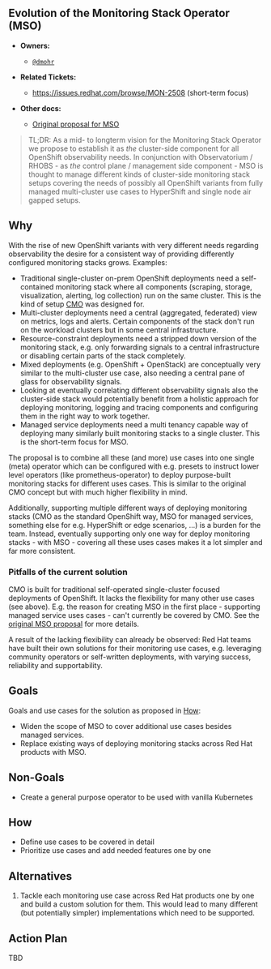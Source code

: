 ## Evolution of the Monitoring Stack Operator (MSO)

* **Owners:**
  * [`@dmohr`](https://github.com/danielm0hr)

* **Related Tickets:**
  * https://issues.redhat.com/browse/MON-2508 (short-term focus)

* **Other docs:**
  * [Original proposal for MSO](https://github.com/openshift/enhancements/blob/master/enhancements/monitoring/monitoring-stack-operator.md)

> TL;DR: As a mid- to longterm vision for the Monitoring Stack Operator we propose to establish it as _the_ cluster-side component for all OpenShift observability needs. In conjunction with Observatorium / RHOBS - as _the_ control plane / management side component - MSO is thought to manage different kinds of cluster-side monitoring stack setups covering the needs of possibly all OpenShift variants from fully managed multi-cluster use cases to HyperShift and single node air gapped setups.

## Why

With the rise of new OpenShift variants with very different needs regarding observability the desire for a consistent way of providing differently configured monitoring stacks grows. Examples:
- Traditional single-cluster on-prem OpenShift deployments need a self-contained monitoring stack where all components (scraping, storage, visualization, alerting, log collection) run on the same cluster. This is the kind of setup [CMO](https://github.com/openshift/cluster-monitoring-operator) was designed for.
- Multi-cluster deployments need a central (aggregated, federated) view on metrics, logs and alerts. Certain components of the stack don't run on the workload clusters but in some central infrastructure.
- Resource-constraint deployments need a stripped down version of the monitoring stack, e.g. only forwarding signals to a central infrastructure or disabling certain parts of the stack completely.
- Mixed deployments (e.g. OpenShift + OpenStack) are conceptually very similar to the multi-cluster use case, also needing a central pane of glass for observability signals.
- Looking at eventually correlating different observability signals also the cluster-side stack would potentially benefit from a holistic approach for deploying monitoring, logging and tracing components and configuring them in the right way to work together.
- Managed service deployments need a multi tenancy capable way of deploying many similarly built monitoring stacks to a single cluster. This is the short-term focus for MSO.

The proposal is to combine all these (and more) use cases into one single (meta) operator which can be configured with e.g. presets to instruct lower level operators (like prometheus-operator) to deploy purpose-built monitoring stacks for different uses cases. This is similar to the original CMO concept but with much higher flexibility in mind.

Additionally, supporting multiple different ways of deploying monitoring stacks (CMO as the standard OpenShift way, MSO for managed services, something else for e.g. HyperShift or edge scenarios, ...) is a burden for the team. Instead, eventually supporting only one way for deploy monitoring stacks - with MSO - covering all these uses cases makes it a lot simpler and far more consistent.

### Pitfalls of the current solution

CMO is built for traditional self-operated single-cluster focused deployments of OpenShift. It lacks the flexibility for many other use cases (see above). E.g. the reason for creating MSO in the first place - supporting managed service uses cases - can't currently be covered by CMO. See the [original MSO proposal](https://github.com/openshift/enhancements/blob/master/enhancements/monitoring/monitoring-stack-operator.md) for more details.

A result of the lacking flexibility can already be observed: Red Hat teams have built their own solutions for their monitoring use cases, e.g. leveraging community operators or self-written deployments, with varying success, reliability and supportability.

## Goals

Goals and use cases for the solution as proposed in [How](#how):

* Widen the scope of MSO to cover additional use cases besides managed services.
* Replace existing ways of deploying monitoring stacks across Red Hat products with MSO.

## Non-Goals

* Create a general purpose operator to be used with vanilla Kubernetes

## How

* Define use cases to be covered in detail
* Prioritize use cases and add needed features one by one

## Alternatives

1. Tackle each monitoring use case across Red Hat products one by one and build a custom solution for them. This would lead to many different (but potentially simpler) implementations which need to be supported.

## Action Plan

TBD
